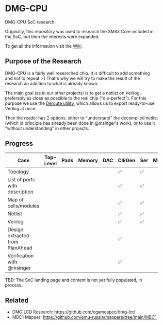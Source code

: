 # DMG-CPU

DMG-CPU SoC research.

Originally, this repository was used to research the SM83 Core included in the SoC, but then the interests were expanded.

To get all the information visit the [Wiki](/wiki/Readme.md).

## Purpose of the Research

DMG-CPU is a fairly well researched chip. It is difficult to add something and not to repeat :-) That's why we will try to make the result of the research an addition to what is already known.

The main goal (as in our other projects) is to get a netlist on Verilog, preferably as close as possible to the real chip ("die-perfect"). For this purpose we use the [Deroute utility](https://github.com/emu-russia/Deroute), which allows us to export ready-to-use Verilog at once.

Then the reader has 2 options: either to "understand" the decompiled netlist (which in principle has already been done in @msinger's work), or to use it "without understanding" in other projects.

## Progress

|Case|Top-Level|Pads|Memory|DAC|ClkGen|Ser|MMIO|Arb|PPU|APU|SM83|
|---|---|---|---|---|---|---|---|---|---|---|---|
|Topology                         | | | | |✅|✅| | | | |✅|
|List of ports with description   | | | | |✅|✅| | | | |✅|
|Map of cells/modules             | | | | |✅|✅| | | | |✅|
|Netlist                          | | | | |✅|✅| | | | |✅|
|Verilog                          | | | | |✅|✅| | | | |✅|
|Design extracted from PlanAhead  | | | | |✅| | | | | |✅|
|Verification with @msinger       | | | | |✅| | | | | |-|

TBD: The SoC landing page and content is not yet fully populated, in process..

## Related

- DMG LCD Research: https://github.com/ogamespec/dmg-lcd
- MBC1 Mapper: https://github.com/emu-russia/mappers/tree/main/MBC1